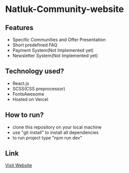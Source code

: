 # Natluk-Community-website

## Features
- Specific Communities and Offer Presentation
- Short predefined FAQ
- Payment System(Not Implemented yet)
- Newsletter System(Not Implemented yet)


## Technology used?
- React.js
- SCSS(CSS preprocessor)
- FontsAwesome
- Hosted on Vercel

## How to run?
- clone this repository on your local machine
- use "git install" to install all dependencies
- to run project type "npm run dev"

## Link
[Visit Website](https://www.natluk.xyz/)
